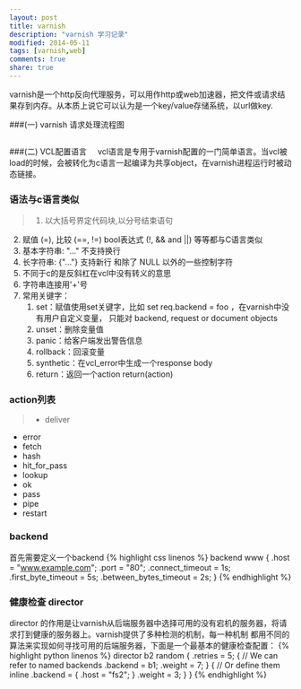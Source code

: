 ```yaml
---
layout: post
title: varnish
description: "varnish 学习记录"
modified: 2014-05-11
tags: [varnish,web]
comments: true
share: true  
---
```


varnish是一个http反向代理服务，可以用作http或web加速器，把文件或请求结果存到内存。从本质上说它可以认为是一个key/value存储系统，以url做key.

###(一) varnish 请求处理流程图
<figure>
	<img src="{{site.url}}/images/varnish_overview.jpg" alt="">
</figure>

###(二) VCL配置语言
&nbsp;&nbsp;&nbsp;&nbsp;vcl语言是专用于varnish配置的一门简单语言。当vcl被load的时候，会被转化为c语言一起编译为共享object，在varnish进程运行时被动态链接。

### 语法与c语言类似

>1. 以大括号界定代码块,以分号结束语句
2. 赋值 (=), 比较 (==, !=)  bool表达式 (!, && and \|\|) 等等都与C语言类似
3. 基本字符串: "..." 不支持换行
4. 长字符串: {"..."} 支持新行 和除了 NULL 以外的一些控制字符
5. 不同于c的是反斜杠在vcl中没有转义的意思
6. 字符串连接用'+'号
7. 常用关键字：
	1. set：赋值使用set关键字，比如 set req.backend = foo ，在varnish中没有用户自定义变量，
	    只能对 backend, request or document objects
	2. unset：删除变量值
    3. panic：给客户端发出警告信息
    4. rollback：回滚变量
    5. synthetic：在vcl_error中生成一个response body
    6. return：返回一个action return(action)

### action列表
	
>* deliver
* error
* fetch
* hash
* hit_for_pass
* lookup
* ok
* pass
* pipe
* restart

### backend
首先需要定义一个backend
{% highlight css linenos %}
backend www {
  .host = "www.example.com";
  .port = "80";
  .connect_timeout = 1s;
  .first_byte_timeout = 5s;
  .between_bytes_timeout = 2s;
}
{% endhighlight %}

### 健康检查 director
director 的作用是让varnish从后端服务器中选择可用的没有宕机的服务器，将请求打到健康的服务器上。varnish提供了多种检测的机制，每一种机制
都用不同的算法来实现如何寻找可用的后端服务器，下面是一个最基本的健康检查配置：
{% highlight python linenos %}
director b2 random {
  .retries = 5;
  {
    // We can refer to named backends
    .backend = b1;
    .weight  = 7;
  }
  {
    // Or define them inline
    .backend  = {
      .host = "fs2";
    }
  .weight         = 3;
  }
}
{% endhighlight %}




